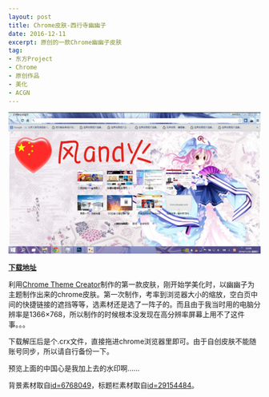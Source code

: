 ```yaml
---
layout: post
title: Chrome皮肤-西行寺幽幽子
date: 2016-12-11
excerpt: 原创的一款Chrome幽幽子皮肤
tag: 
- 东方Project
- Chrome
- 原创作品
- 美化
- ACGN
---
```


![0003](../img/0003.jpg)

[**下载地址**](../file/0004.zip)

利用[Chrome Theme Creator](http://windfire007.com/ChromeTheme/)制作的第一款皮肤，刚开始学美化时，以幽幽子为主题制作出来的chrome皮肤。第一次制作，考率到浏览器大小的缩放，空白页中间的快捷链接的遮挡等等，选素材还是选了一阵子的。而且由于我当时用的电脑分辨率是1366×768，所以制作的时候根本没发现在高分辨率屏幕上用不了这件事。。。

下载解压后是个.crx文件，直接拖进chrome浏览器里即可。由于自创皮肤不能随账号同步，所以请自行备份一下。

预览上面的中国心是我加上去的水印啊……

背景素材取自[id=6768049](http://www.pixiv.net/member_illust.php?mode=medium&illust_id=6768049)，标题栏素材取自[id=29154484](http://www.pixiv.net/member_illust.php?mode=medium&illust_id=29154484)。